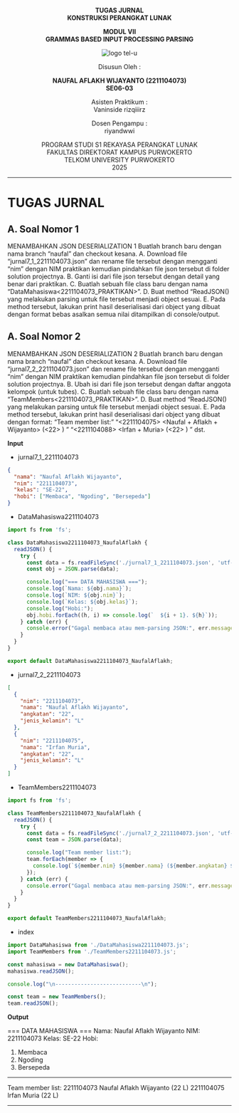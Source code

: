 <div align="center">

**TUGAS JURNAL**  
**KONSTRUKSI PERANGKAT LUNAK**

**MODUL VII**  
**GRAMMAS BASED INPUT PROCESSING PARSING**

![logo tel-u](https://github.com/user-attachments/assets/3a44181d-9c92-47f6-8cf0-87755117fd99)

Disusun Oleh :

**NAUFAL AFLAKH WIJAYANTO (2211104073)**  
**SE06-03**

Asisten Praktikum :  
Vaninside
rizqiiirz

Dosen Pengampu :  
riyandwwi

PROGRAM STUDI S1 REKAYASA PERANGKAT LUNAK  
FAKULTAS DIREKTORAT KAMPUS PURWOKERTO  
TELKOM UNIVERSITY PURWOKERTO  
2025

</div>

---

# TUGAS JURNAL

## A. Soal Nomor 1

MENAMBAHKAN JSON DESERIALIZATION 1
Buatlah branch baru dengan nama branch “naufal” dan checkout kesana.
A. Download file “jurnal7_1_2211104073.json” dan rename file tersebut dengan mengganti “nim”
dengan NIM praktikan kemudian pindahkan file json tersebut di folder solution projectnya.
B. Ganti isi dari file json tersebut dengan detail yang benar dari praktikan.
C. Buatlah sebuah file class baru dengan nama “DataMahasiswa<2211104073_PRAKTIKAN>”.
D. Buat method “ReadJSON() yang melakukan parsing untuk file tersebut menjadi object
sesuai.
E. Pada method tersebut, lakukan print hasil deserialisasi dari object yang dibuat dengan
format bebas asalkan semua nilai ditampilkan di console/output.

## A. Soal Nomor 2

MENAMBAHKAN JSON DESERIALIZATION 2
Buatlah branch baru dengan nama branch “naufal” dan checkout kesana.
A. Download file “jurnal7_2_2211104073.json” dan rename file tersebut dengan mengganti “nim”
dengan NIM praktikan kemudian pindahkan file json tersebut di folder solution projectnya.
B. Ubah isi dari file json tersebut dengan daftar anggota kelompok (untuk tubes).
C. Buatlah sebuah file class baru dengan nama “TeamMembers<2211104073_PRAKTIKAN>”.
D. Buat method “ReadJSON() yang melakukan parsing untuk file tersebut menjadi object
sesuai.
E. Pada method tersebut, lakukan print hasil deserialisasi dari object yang dibuat dengan
format:
“Team member list:”
“<2211104075> <Naufal + Aflakh + Wijayanto> (<22> <L>) ”
“<2211104088> <Irfan + Muria> (<22> <L>) ”
dst.

**Input**

- jurnal7_1_2211104073

```json
{
  "nama": "Naufal Aflakh Wijayanto",
  "nim": "2211104073",
  "kelas": "SE-22",
  "hobi": ["Membaca", "Ngoding", "Bersepeda"]
}
```

- DataMahasiswa2211104073

```js
import fs from 'fs';

class DataMahasiswa2211104073_NaufalAflakh {
  readJSON() {
    try {
      const data = fs.readFileSync('./jurnal7_1_2211104073.json', 'utf-8');
      const obj = JSON.parse(data);

      console.log("=== DATA MAHASISWA ===");
      console.log(`Nama: ${obj.nama}`);
      console.log(`NIM: ${obj.nim}`);
      console.log(`Kelas: ${obj.kelas}`);
      console.log("Hobi:");
      obj.hobi.forEach((h, i) => console.log(`  ${i + 1}. ${h}`));
    } catch (err) {
      console.error("Gagal membaca atau mem-parsing JSON:", err.message);
    }
  }
}

export default DataMahasiswa2211104073_NaufalAflakh;
```

- jurnal7_2_2211104073

```json
[
  {
    "nim": "2211104073",
    "nama": "Naufal Aflakh Wijayanto",
    "angkatan": "22",
    "jenis_kelamin": "L"
  },
  {
    "nim": "2211104075",
    "nama": "Irfan Muria",
    "angkatan": "22",
    "jenis_kelamin": "L"
  }
]
```

- TeamMembers2211104073

```js
import fs from 'fs';

class TeamMembers2211104073_NaufalAflakh {
  readJSON() {
    try {
      const data = fs.readFileSync('./jurnal7_2_2211104073.json', 'utf-8');
      const team = JSON.parse(data);

      console.log("Team member list:");
      team.forEach(member => {
        console.log(`${member.nim} ${member.nama} (${member.angkatan} ${member.jenis_kelamin})`);
      });
    } catch (err) {
      console.error("Gagal membaca atau mem-parsing JSON:", err.message);
    }
  }
}

export default TeamMembers2211104073_NaufalAflakh;
```

- index

```js
import DataMahasiswa from './DataMahasiswa2211104073.js';
import TeamMembers from './TeamMembers2211104073.js';

const mahasiswa = new DataMahasiswa();
mahasiswa.readJSON();

console.log("\n---------------------------\n");

const team = new TeamMembers();
team.readJSON();
```

**Output**

=== DATA MAHASISWA ===
Nama: Naufal Aflakh Wijayanto
NIM: 2211104073
Kelas: SE-22
Hobi:
  1. Membaca
  2. Ngoding
  3. Bersepeda

---------------------------

Team member list:
2211104073 Naufal Aflakh Wijayanto (22 L)
2211104075 Irfan Muria (22 L)

---
